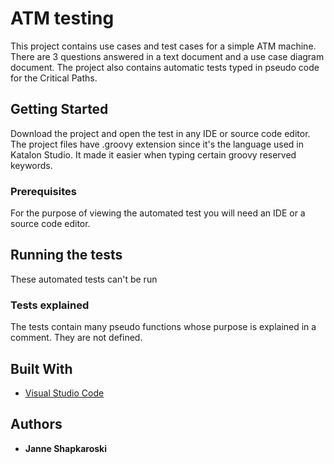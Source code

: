 # ATM testing

This project contains use cases and test cases for a simple ATM machine. There are 3 questions answered in a text document and a use case diagram document. The project also contains automatic tests typed in pseudo code for the Critical Paths.

## Getting Started
Download the project and open the test in any IDE or source code editor. The project files have .groovy extension since it's the language used in Katalon Studio. It made it easier when typing certain groovy reserved keywords.

### Prerequisites

For the purpose of viewing the automated test you will need an IDE or a source code editor.

## Running the tests

These automated tests can't be run

### Tests explained

The tests contain many pseudo functions whose purpose is explained in a comment. They are not defined.

## Built With

* [Visual Studio Code](https://code.visualstudio.com/)

## Authors

* **Janne Shapkaroski**
